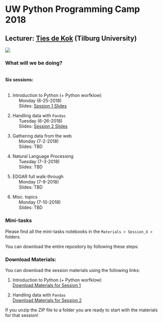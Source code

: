 # UW Python Programming Camp 2018
## Lecturer: <a href="https://www.tiesdekok.com" target="_blank">Ties de Kok</a> (Tilburg University)
 <a href="https://opensource.org/licenses/MIT"><img src="https://img.shields.io/badge/license-MIT-blue.svg"></a>


### What will we be doing?

<span style="display: block; padding-top: 5px"></span>

**Six sessions:**

<span style="display: block; padding-top: 5px"></span>

1) Introduction to Python (+ Python worfklow)  
<span style="padding-left: 20px" class="arrow-right"></span> Monday (6-25-2018)  
<span style="padding-left: 20px" class="arrow-right"></span>Slides: <a href="http://www.tiesdekok.com/UW_Python_Camp/Slides/Session_1/index.html" target="_blank">Session 1 Slides</a>

2) Handling data with `Pandas`  
<span style="padding-left: 20px" class="arrow-right"></span> Tuesday (6-26-2018)    
<span style="padding-left: 20px" class="arrow-right"></span>Slides: <a href="http://www.tiesdekok.com/UW_Python_Camp/Slides/Session_2/index.html" target="_blank">Session 2 Slides</a>

3) Gathering data from the web  
<span style="padding-left: 20px" class="arrow-right"></span> Monday (7-2-2018)    
<span style="padding-left: 20px" class="arrow-right"></span>Slides: TBD

4) Natural Language Processing  
<span style="padding-left: 20px" class="arrow-right"></span> Tuesday (7-3-2018)   
<span style="padding-left: 20px" class="arrow-right"></span>Slides: TBD

5) EDGAR full walk-through  
<span style="padding-left: 20px" class="arrow-right"></span> Monday (7-9-2018)   
<span style="padding-left: 20px" class="arrow-right"></span>Slides: TBD

6) Misc. topics  
<span style="padding-left: 20px" class="arrow-right"></span> Monday (7-10-2018)    
<span style="padding-left: 20px" class="arrow-right"></span>Slides: TBD

### Mini-tasks

Please find all the mini-tasks notebooks in the `Materials > Session_X >` folders.

You can download the entire repository by following these steps:

### Download Materials:

You can download the session materials using the following links:

1) Introduction to Python (+ Python worfklow)  
<a href="https://minhaskamal.github.io/DownGit/#/home?url=https://github.com/TiesdeKok/UW_Python_Camp/tree/master/Materials/Session_1">Download Materials for Session 1</a>

2) Handling data with `Pandas`  
<a href="https://minhaskamal.github.io/DownGit/#/home?url=https://github.com/TiesdeKok/UW_Python_Camp/tree/master/Materials/Session_2">Download Materials for Session 2</a>

If you unzip the ZIP file to a folder you are ready to start with the materials for that session!